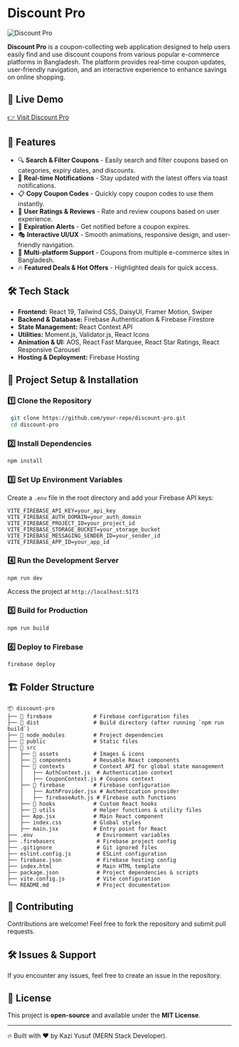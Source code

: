 # Discount Pro

![Discount Pro](https://discount-pro-fe508.web.app/favicon.ico)

**Discount Pro** is a coupon-collecting web application designed to help users easily find and use discount coupons from various popular e-commerce platforms in Bangladesh. The platform provides real-time coupon updates, user-friendly navigation, and an interactive experience to enhance savings on online shopping.

## 🚀 Live Demo
[👉 Visit Discount Pro](https://discount-pro-fe508.web.app/)

## 📌 Features
- 🔍 **Search & Filter Coupons** - Easily search and filter coupons based on categories, expiry dates, and discounts.
- 🔔 **Real-time Notifications** - Stay updated with the latest offers via toast notifications.
- 📋 **Copy Coupon Codes** - Quickly copy coupon codes to use them instantly.
- 🌟 **User Ratings & Reviews** - Rate and review coupons based on user experience.
- 📅 **Expiration Alerts** - Get notified before a coupon expires.
- 🎭 **Interactive UI/UX** - Smooth animations, responsive design, and user-friendly navigation.
- 🛒 **Multi-platform Support** - Coupons from multiple e-commerce sites in Bangladesh.
- 🔥 **Featured Deals & Hot Offers** - Highlighted deals for quick access.

## 🛠️ Tech Stack
- **Frontend:** React 19, Tailwind CSS, DaisyUI, Framer Motion, Swiper
- **Backend & Database:** Firebase Authentication & Firebase Firestore
- **State Management:** React Context API
- **Utilities:** Moment.js, Validator.js, React Icons
- **Animation & UI:** AOS, React Fast Marquee, React Star Ratings, React Responsive Carousel
- **Hosting & Deployment:** Firebase Hosting

## 📂 Project Setup & Installation

### 1️⃣ **Clone the Repository**
```sh
 git clone https://github.com/your-repo/discount-pro.git
 cd discount-pro
```

### 2️⃣ **Install Dependencies**
```sh
npm install
```

### 3️⃣ **Set Up Environment Variables**
Create a `.env` file in the root directory and add your Firebase API keys:
```
VITE_FIREBASE_API_KEY=your_api_key
VITE_FIREBASE_AUTH_DOMAIN=your_auth_domain
VITE_FIREBASE_PROJECT_ID=your_project_id
VITE_FIREBASE_STORAGE_BUCKET=your_storage_bucket
VITE_FIREBASE_MESSAGING_SENDER_ID=your_sender_id
VITE_FIREBASE_APP_ID=your_app_id
```

### 4️⃣ **Run the Development Server**
```sh
npm run dev
```
Access the project at `http://localhost:5173`

### 5️⃣ **Build for Production**
```sh
npm run build
```

### 6️⃣ **Deploy to Firebase**
```sh
firebase deploy
```

## 🏗️ Folder Structure
```
📦 discount-pro
├── 📂 firebase             # Firebase configuration files
├── 📂 dist                 # Build directory (after running `npm run build`)
├── 📂 node_modules         # Project dependencies
├── 📂 public               # Static files
├── 📂 src
│   ├── 📂 assets           # Images & icons
│   ├── 📂 components       # Reusable React components
│   ├── 📂 contexts         # Context API for global state management
│   │   ├── AuthContext.js  # Authentication context
│   │   ├── CouponContext.js # Coupons context
│   ├── 📂 firebase         # Firebase configuration
│   │   ├── AuthProvider.jsx # Authentication provider
│   │   ├── firebaseAuth.js # Firebase auth functions
│   ├── 📂 hooks            # Custom React hooks
│   ├── 📂 utils            # Helper functions & utility files
│   ├── App.jsx            # Main React component
│   ├── index.css          # Global styles
│   ├── main.jsx           # Entry point for React
├── .env                    # Environment variables
├── .firebaserc             # Firebase project config
├── .gitignore              # Git ignored files
├── eslint.config.js        # ESLint configuration
├── firebase.json           # Firebase hosting config
├── index.html              # Main HTML template
├── package.json            # Project dependencies & scripts
├── vite.config.js          # Vite configuration
└── README.md               # Project documentation
```

## 📢 Contributing
Contributions are welcome! Feel free to fork the repository and submit pull requests.

## 🛠️ Issues & Support
If you encounter any issues, feel free to create an issue in the repository.

## 📜 License
This project is **open-source** and available under the **MIT License**.

---
🔥 Built with ❤️ by Kazi Yusuf (MERN Stack Developer).


